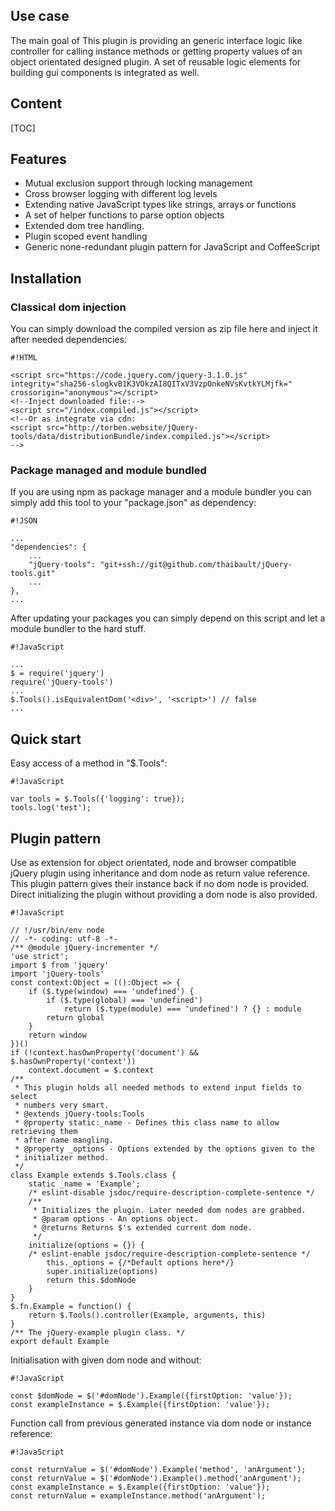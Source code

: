 <!-- !/usr/bin/env markdown
-*- coding: utf-8 -*- -->

<!-- region header

Copyright Torben Sickert 16.12.2012

License
-------

This library written by Torben Sickert stand under a creative commons naming
3.0 unported license. see http://creativecommons.org/licenses/by/3.0/deed.de

endregion -->

<!--|deDE:Einsatz-->
Use case
--------

The main goal of This plugin is providing an generic interface logic like
controller for calling instance methods or getting property values of an object
orientated designed plugin. A set of reusable logic elements for building gui
components is integrated as well.
<!--deDE:
    Hauptziel dieses Plugins ist es einen generischen Weg zu bieten indem
    Objekt Orientierte Plugins verfasst werden können, ohne dabei gegen
    jQuery's Vorgaben an Plugins zu verstoßen.
    Desweiteren werden einige wiederverwendbare Logikbausteine zum Bau
    verschiedener GUI-Komponenten mitgeliefert.
-->

<!--|deDE:Inhalt-->
Content
-------

<!--Place for automatic generated table of contents.-->
[TOC]

<!--|deDE:Merkmale-->
Features
--------

<ul>
    <li>
        Mutual exclusion support through locking management
        <!--deDE:Wechselseitiger Ausschluss durch Lock-Management-->
    </li>
    <li>
        Cross browser logging with different log levels
        <!--deDE:
            Browserübergreifender Log-Mechanismen mit diversen Log-Levels
        -->
    </li>
    <li>
        Extending native JavaScript types like strings, arrays or functions
        <!--deDE:
            Erweiterung der Standard-JavaScript-Typen wie Strings, Arrays und
            Funktionen
        -->
    </li>
    <li>
        A set of helper functions to parse option objects
        <!--deDE:Hilfsfunktionen um Options-Objekte intelligent zu parsen-->
    </li>
    <li>
        Extended dom tree handling.<!--deDE:Erweitertes DOM-Baum-Management-->
    </li>
    <li>
        Plugin scoped event handling
        <!--deDE:Plugineigene Namensräume für Events-->
    </li>
    <li>
        Generic none-redundant plugin pattern for JavaScript and CoffeeScript
        <!--deDE:Generischer Plugin-Muster für JavaScript und CoffeeScript-->
    </li>
</ul>

<!--|deDE:Installation-->
Installation
------------

<!--|deDE:Klassische Dom-Integration-->
### Classical dom injection


You can simply download the compiled version as zip file here and inject it
after needed dependencies:

    #!HTML

    <script src="https://code.jquery.com/jquery-3.1.0.js" integrity="sha256-slogkvB1K3VOkzAI8QITxV3VzpOnkeNVsKvtkYLMjfk=" crossorigin="anonymous"></script>
    <!--Inject downloaded file:-->
    <script src="/index.compiled.js"></script>
    <!--Or as integrate via cdn:
    <script src="http://torben.website/jQuery-tools/data/distributionBundle/index.compiled.js"></script>
    -->

<!--|deDE:Paket-Management und Modul-Komposition-->
### Package managed and module bundled

If you are using npm as package manager and a module bundler you can simply add
this tool to your "package.json" as dependency:

    #!JSON

    ...
    "dependencies": {
        ...
        "jQuery-tools": "git+ssh://git@github.com/thaibault/jQuery-tools.git"
        ...
    },
    ...

After updating your packages you can simply depend on this script and let
a module bundler to the hard stuff.

    #!JavaScript

    ...
    $ = require('jquery')
    require('jQuery-tools')
    ...
    $.Tools().isEquivalentDom('<div>', '<script>') // false
    ...

<!--|deDE:Einstieg-->
Quick start
-----------

Easy access of a method in "$.Tools":
<!--deDE:Einfacher Aufruf einer Methode aus "$.Tools":-->

    #!JavaScript

    var tools = $.Tools({'logging': true});
    tools.log('test');

<!--|deDE:Plugin-Vorlage-->
Plugin pattern
--------------

Use as extension for object orientated, node and browser compatible jQuery
plugin using inheritance and dom node as return value reference. This plugin
pattern gives their instance back if no dom node is provided. Direct
initializing the plugin without providing a dom node is also provided.
<!--deDE:
    Einsatz von "$.Tools" um Objekt orientierte, node und Browser kompatible
    jQuery Plugins zu verfassen, indem von "$.Tools" geerbt wird und der durch
    jQuery erweiterte DOM-Knoten als return-Wert referenziert wird. Sollte kein
    DOM-Knoten an die $-Funktion übergeben worden sein, gibt dieser Pattern
    seine Instanz zurück.
-->

    #!JavaScript

    // !/usr/bin/env node
    // -*- coding: utf-8 -*-
    /** @module jQuery-incrementer */
    'use strict';
    import $ from 'jquery'
    import 'jQuery-tools'
    const context:Object = (():Object => {
        if ($.type(window) === 'undefined') {
            if ($.type(global) === 'undefined')
                return ($.type(module) === 'undefined') ? {} : module
            return global
        }
        return window
    })()
    if (!context.hasOwnProperty('document') && $.hasOwnProperty('context'))
        context.document = $.context
    /**
     * This plugin holds all needed methods to extend input fields to select
     * numbers very smart.
     * @extends jQuery-tools:Tools
     * @property static:_name - Defines this class name to allow retrieving them
     * after name mangling.
     * @property _options - Options extended by the options given to the
     * initializer method.
     */
    class Example extends $.Tools.class {
        static _name = 'Example';
        /* eslint-disable jsdoc/require-description-complete-sentence */
        /**
         * Initializes the plugin. Later needed dom nodes are grabbed.
         * @param options - An options object.
         * @returns Returns $'s extended current dom node.
         */
        initialize(options = {}) {
        /* eslint-enable jsdoc/require-description-complete-sentence */
            this._options = {/*Default options here*/}
            super.initialize(options)
            return this.$domNode
        }
    }
    $.fn.Example = function() {
        return $.Tools().controller(Example, arguments, this)
    }
    /** The jQuery-example plugin class. */
    export default Example

Initialisation with given dom node and without:
<!--deDE:Aufruf mit und ohne übergebenen DOM-Knoten:-->

    #!JavaScript

    const $domNode = $('#domNode').Example({firstOption: 'value'});
    const exampleInstance = $.Example({firstOption: 'value'});

Function call from previous generated instance via dom node or instance
reference:
<!--deDE:
    Aufruf einer Plugin-Method anhand der zuvor generierten Instanzreferenz
    bzw. über den zurückgegebene DOM-Knoten:
-->

    #!JavaScript

    const returnValue = $('#domNode').Example('method', 'anArgument');
    const returnValue = $('#domNode').Example().method('anArgument');
    const exampleInstance = $.Example({firstOption: 'value'});
    const returnValue = exampleInstance.method('anArgument');

<!-- region modline
vim: set tabstop=4 shiftwidth=4 expandtab:
vim: foldmethod=marker foldmarker=region,endregion:
endregion -->
